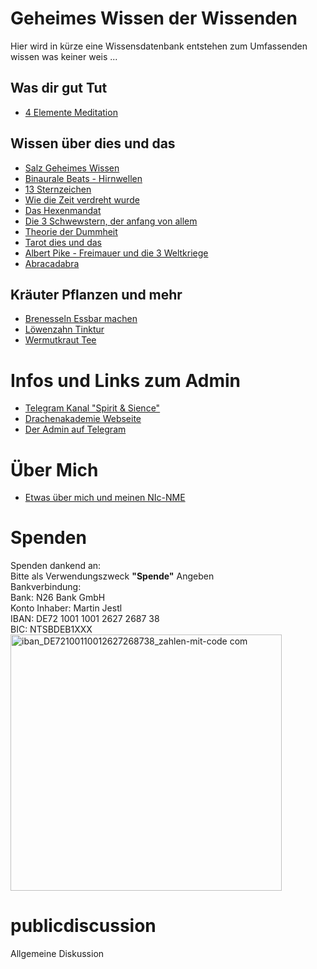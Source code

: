 # Geheimes Wissen der Wissenden
Hier wird in kürze eine Wissensdatenbank entstehen zum Umfassenden wissen was keiner weis ...
## Was dir gut Tut
- [4 Elemente Meditation](https://www.youtube.com/watch?v=faeHdBZJLyk)
## Wissen über dies und das
- [Salz Geheimes Wissen](/texte/Salz,-eine-VERBOTENE-SPIRITUELLE-WAFFE.md)
- [Binaurale Beats - Hirnwellen](/texte/binaurale-beats-erklaert.md)
- [13 Sternzeichen](/texte/13-Sternzeichen.md)
- [Wie die Zeit verdreht wurde](/texte/Wie-die-Zeit-Verdreht-wurde.md)
- [Das Hexenmandat](/texte/Das-Hexenmandat.md)
- [Die 3 Schwewstern, der anfang von allem](/texte/Die-3-Schwestern.md)
- [Theorie der Dummheit](/texte/Theorie-der-Dummheit.md)
- [Tarot dies und das](/texte/Tarot-kleinigkeiten.md)
- [Albert Pike - Freimauer und die 3 Weltkriege](/texte/%20Albert%20Pike%201871%20seine%20Pläne.md)
- [Abracadabra](/texte/abracadabra.md)
## Kräuter Pflanzen und mehr
- [Brenesseln Essbar machen](/texte/Brenesseln-Essfertig-machen.md)
- [Löwenzahn Tinktur](/texte/L%C3%B6wenzahn-Tinktur.md)
- [Wermutkraut Tee](/texte/Wermutkraut-Tee.md)
# Infos und Links zum Admin
- [Telegram Kanal "Spirit & Sience"](https://t.me/spiritandsiencekanal)
- [Drachenakademie Webseite](https://drachenakademie.com)
- [Der Admin auf Telegram](https://t.me/DerDrachenHueter)
# Über Mich
- [Etwas über mich und meinen NIc-NME](/texte/Neo-Details.md)
# Spenden
Spenden dankend an:\
Bitte als Verwendungszweck **"Spende"** Angeben\
Bankverbindung:\
Bank: N26 Bank GmbH\
Konto Inhaber: Martin Jestl\
IBAN: DE72 1001 1001 2627 2687 38\
BIC: NTSBDEB1XXX\
<img width="434" height="410" alt="iban_DE72100110012627268738_zahlen-mit-code com" src="https://github.com/user-attachments/assets/0d261b88-a4b6-4b94-8658-b801d30d7b4b" />

# publicdiscussion
Allgemeine Diskussion

